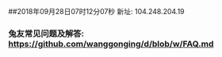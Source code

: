 ##2018年09月28日07时12分07秒 新址: 104.248.204.19
### 兔友常见问题及解答: https://github.com/wanggonging/d/blob/w/FAQ.md
